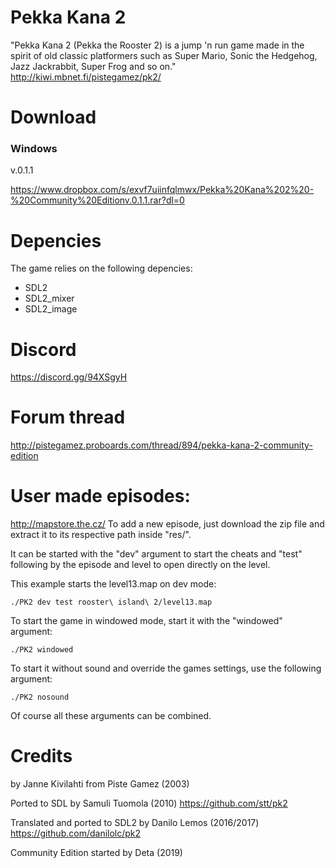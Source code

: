 # Pekka Kana 2
"Pekka Kana 2 (Pekka the Rooster 2) is a jump 'n run game made in the spirit of old classic platformers such as Super Mario, Sonic the Hedgehog, Jazz Jackrabbit, Super Frog and so on."
http://kiwi.mbnet.fi/pistegamez/pk2/


# Download

### Windows
v.0.1.1

https://www.dropbox.com/s/exvf7uiinfqlmwx/Pekka%20Kana%202%20-%20Community%20Editionv.0.1.1.rar?dl=0

# Depencies

The game relies on the following depencies:
* SDL2
* SDL2_mixer
* SDL2_image

# Discord
https://discord.gg/94XSgyH

# Forum thread
http://pistegamez.proboards.com/thread/894/pekka-kana-2-community-edition

# User made episodes:
http://mapstore.the.cz/
To add a new episode, just download the zip file and extract it to its respective path inside "res/".

It can be started with the "dev" argument to start the
cheats and "test" following by the episode and level to
open directly on the level.

This example starts the level13.map on dev mode:
```
./PK2 dev test rooster\ island\ 2/level13.map
```

To start the game in windowed mode, start it with the "windowed" argument:
```
./PK2 windowed
```

To start it without sound and override the games settings, use the following argument:
```
./PK2 nosound
```

Of course all these arguments can be combined.

# Credits
by Janne Kivilahti from Piste Gamez (2003)

Ported to SDL by Samuli Tuomola (2010)
https://github.com/stt/pk2

Translated and ported to SDL2 by Danilo Lemos (2016/2017)
https://github.com/danilolc/pk2

Community Edition started by Deta (2019)
